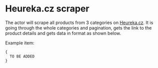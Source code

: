 # Heureka.cz scraper

The actor will scrape all products from 3 categories on [Heureka.cz](https://www.heureka.cz/). It is going through the whole categories and pagination, gets the link to the product details and gets data in format as shown below.

Example item:
``` 
{
  TO BE ADDED
}
```
